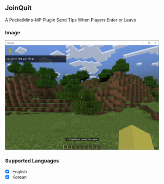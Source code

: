 ## JoinQuit
A PocketMine-MP Plugin Send Tips When Players Enter or Leave

### Image

<a id="Image">
    <img src="https://github.com/doraft/JoinQuit/blob/PM5/assets/image.png" width="1000"  alt="Image"/>
</a>

### Supported Languages

- [X] English
- [X] Korean
